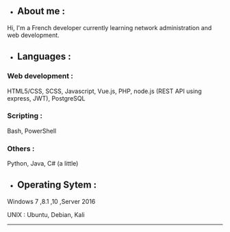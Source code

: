 <!--
**Spartan0NIX/Spartan0NIX** is a ✨ _special_ ✨ repository because its `README.md` (this file) appears on your GitHub profile.
-->

- ## About me : 
Hi, I'm a French developer currently learning network administration and web development.

- ## Languages :

### Web development : 
HTML5/CSS, SCSS, Javascript, Vue.js, PHP, node.js (REST API using express, JWT), PostgreSQL

### Scripting : 
Bash, PowerShell

### Others : 
Python, Java, C# (a little)

- ## Operating Sytem :

Windows 7 ,8.1 ,10 ,Server 2016

UNIX : Ubuntu, Debian, Kali

----------------------------------------------------------------------------------------------------------------------


